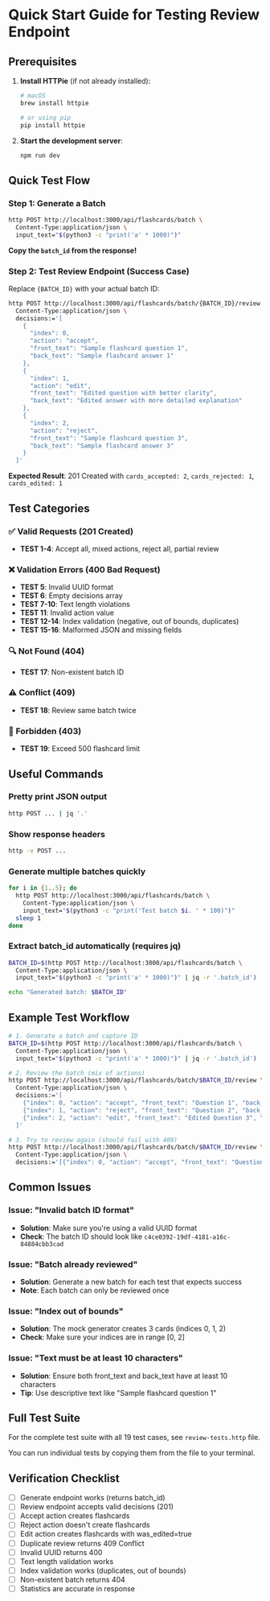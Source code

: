 # Quick Start Guide for Testing Review Endpoint

## Prerequisites

1. **Install HTTPie** (if not already installed):
   ```bash
   # macOS
   brew install httpie

   # or using pip
   pip install httpie
   ```

2. **Start the development server**:
   ```bash
   npm run dev
   ```

## Quick Test Flow

### Step 1: Generate a Batch

```bash
http POST http://localhost:3000/api/flashcards/batch \
  Content-Type:application/json \
  input_text="$(python3 -c "print('a' * 1000)")"
```

**Copy the `batch_id` from the response!**

### Step 2: Test Review Endpoint (Success Case)

Replace `{BATCH_ID}` with your actual batch ID:

```bash
http POST http://localhost:3000/api/flashcards/batch/{BATCH_ID}/review \
  Content-Type:application/json \
  decisions:='[
    {
      "index": 0,
      "action": "accept",
      "front_text": "Sample flashcard question 1",
      "back_text": "Sample flashcard answer 1"
    },
    {
      "index": 1,
      "action": "edit",
      "front_text": "Edited question with better clarity",
      "back_text": "Edited answer with more detailed explanation"
    },
    {
      "index": 2,
      "action": "reject",
      "front_text": "Sample flashcard question 3",
      "back_text": "Sample flashcard answer 3"
    }
  ]'
```

**Expected Result**: 201 Created with `cards_accepted: 2`, `cards_rejected: 1`, `cards_edited: 1`

## Test Categories

### ✅ Valid Requests (201 Created)
- **TEST 1-4**: Accept all, mixed actions, reject all, partial review

### ❌ Validation Errors (400 Bad Request)
- **TEST 5**: Invalid UUID format
- **TEST 6**: Empty decisions array
- **TEST 7-10**: Text length violations
- **TEST 11**: Invalid action value
- **TEST 12-14**: Index validation (negative, out of bounds, duplicates)
- **TEST 15-16**: Malformed JSON and missing fields

### 🔍 Not Found (404)
- **TEST 17**: Non-existent batch ID

### ⚠️ Conflict (409)
- **TEST 18**: Review same batch twice

### 🚫 Forbidden (403)
- **TEST 19**: Exceed 500 flashcard limit

## Useful Commands

### Pretty print JSON output
```bash
http POST ... | jq '.'
```

### Show response headers
```bash
http -v POST ...
```

### Generate multiple batches quickly
```bash
for i in {1..5}; do
  http POST http://localhost:3000/api/flashcards/batch \
    Content-Type:application/json \
    input_text="$(python3 -c "print('Test batch $i. ' * 100)")"
  sleep 1
done
```

### Extract batch_id automatically (requires jq)
```bash
BATCH_ID=$(http POST http://localhost:3000/api/flashcards/batch \
  Content-Type:application/json \
  input_text="$(python3 -c "print('a' * 1000)")" | jq -r '.batch_id')

echo "Generated batch: $BATCH_ID"
```

## Example Test Workflow

```bash
# 1. Generate a batch and capture ID
BATCH_ID=$(http POST http://localhost:3000/api/flashcards/batch \
  Content-Type:application/json \
  input_text="$(python3 -c "print('a' * 1000)")" | jq -r '.batch_id')

# 2. Review the batch (mix of actions)
http POST http://localhost:3000/api/flashcards/batch/$BATCH_ID/review \
  Content-Type:application/json \
  decisions:='[
    {"index": 0, "action": "accept", "front_text": "Question 1", "back_text": "Answer 1 with enough characters"},
    {"index": 1, "action": "reject", "front_text": "Question 2", "back_text": "Answer 2 with enough characters"},
    {"index": 2, "action": "edit", "front_text": "Edited Question 3", "back_text": "Edited Answer 3 with details"}
  ]'

# 3. Try to review again (should fail with 409)
http POST http://localhost:3000/api/flashcards/batch/$BATCH_ID/review \
  Content-Type:application/json \
  decisions:='[{"index": 0, "action": "accept", "front_text": "Question 1", "back_text": "Answer 1 text"}]'
```

## Common Issues

### Issue: "Invalid batch ID format"
- **Solution**: Make sure you're using a valid UUID format
- **Check**: The batch ID should look like `c4ce0392-19df-4181-a16c-84884cbb3cad`

### Issue: "Batch already reviewed"
- **Solution**: Generate a new batch for each test that expects success
- **Note**: Each batch can only be reviewed once

### Issue: "Index out of bounds"
- **Solution**: The mock generator creates 3 cards (indices 0, 1, 2)
- **Check**: Make sure your indices are in range [0, 2]

### Issue: "Text must be at least 10 characters"
- **Solution**: Ensure both front_text and back_text have at least 10 characters
- **Tip**: Use descriptive text like "Sample flashcard question 1"

## Full Test Suite

For the complete test suite with all 19 test cases, see `review-tests.http` file.

You can run individual tests by copying them from the file to your terminal.

## Verification Checklist

- [ ] Generate endpoint works (returns batch_id)
- [ ] Review endpoint accepts valid decisions (201)
- [ ] Accept action creates flashcards
- [ ] Reject action doesn't create flashcards
- [ ] Edit action creates flashcards with was_edited=true
- [ ] Duplicate review returns 409 Conflict
- [ ] Invalid UUID returns 400
- [ ] Text length validation works
- [ ] Index validation works (duplicates, out of bounds)
- [ ] Non-existent batch returns 404
- [ ] Statistics are accurate in response
